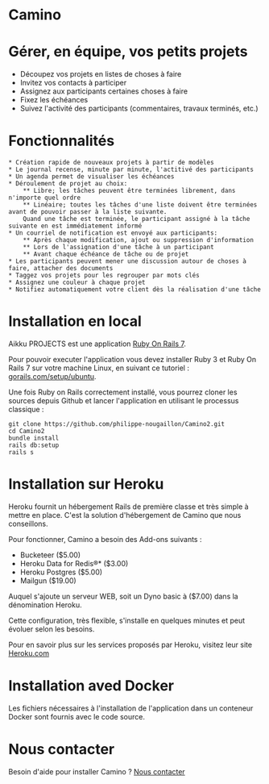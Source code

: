 # Camino

# Gérer, en équipe, vos petits projets

* Découpez vos projets en listes de choses à faire
* Invitez vos contacts à participer
* Assignez aux participants certaines choses à faire
* Fixez les échéances
* Suivez l'activité des participants (commentaires, travaux terminés, etc.)

# Fonctionnalités

    * Création rapide de nouveaux projets à partir de modèles
    * Le journal recense, minute par minute, l'actitivé des participants
    * Un agenda permet de visualiser les échéances
    * Déroulement de projet au choix:
        ** Libre; les tâches peuvent être terminées librement, dans n'importe quel ordre
        ** Linéaire; toutes les tâches d'une liste doivent être terminées avant de pouvoir passer à la liste suivante.
        Quand une tâche est terminée, le participant assigné à la tâche suivante en est immédiatement informé
    * Un courriel de notification est envoyé aux participants:
        ** Après chaque modification, ajout ou suppression d'information
        ** Lors de l'assignation d'une tâche à un participant
        ** Avant chaque échéance de tâche ou de projet
    * Les participants peuvent mener une discussion autour de choses à faire, attacher des documents
    * Taggez vos projets pour les regrouper par mots clés
    * Assignez une couleur à chaque projet
    * Notifiez automatiquement votre client dès la réalisation d'une tâche

# Installation en local

Aikku PROJECTS est une application <a href="http://rubyonrails.org/">Ruby On Rails 7</a>. 

Pour pouvoir executer l'application vous devez installer Ruby 3 et Ruby On Rails 7 sur votre machine Linux, en suivant ce tutoriel : <a href="https://gorails.com/setup/ubuntu/22.04">gorails.com/setup/ubuntu</a>.

Une fois Ruby on Rails correctement installé, vous pourrez cloner les sources depuis Github et lancer l'application en utilisant le processus classique :

```
git clone https://github.com/philippe-nougaillon/Camino2.git
cd Camino2
bundle install
rails db:setup
rails s
```

# Installation sur Heroku

Heroku fournit un hébergement Rails de première classe et très simple à mettre en place.
C'est la solution d'hébergement de Camino que nous conseillons.

Pour fonctionner, Camino a besoin des Add-ons suivants :

+ Bucketeer ($5.00)
+ Heroku Data for Redis®* ($3.00)
+ Heroku Postgres ($5.00)
+ Mailgun ($19.00)

Auquel s'ajoute un serveur WEB, soit un Dyno basic à ($7.00) dans la dénomination Heroku.

Cette configuration, très flexible, s'installe en quelques minutes et peut évoluer selon les besoins.

Pour en savoir plus sur les services proposés par Heroku, visitez leur site [Heroku.com](https://www.heroku.com/home)


# Installation aved Docker

Les fichiers nécessaires à l'installation de l'application dans un conteneur Docker sont fournis avec le code source.

# Nous contacter

Besoin d'aide pour installer Camino ? [Nous contacter](https://www.aikku.eu/contact)
